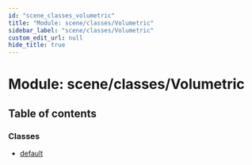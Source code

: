 ```yaml
---
id: "scene_classes_volumetric"
title: "Module: scene/classes/Volumetric"
sidebar_label: "scene/classes/Volumetric"
custom_edit_url: null
hide_title: true
---
```


# Module: scene/classes/Volumetric

## Table of contents

### Classes

- [default](../classes/scene_classes_volumetric.default.md)
